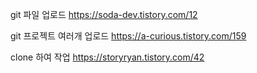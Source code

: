 git 파일 업로드 https://soda-dev.tistory.com/12

git 프로젝트 여러개 업로드 https://a-curious.tistory.com/159

clone 하여 작업 https://storyryan.tistory.com/42
